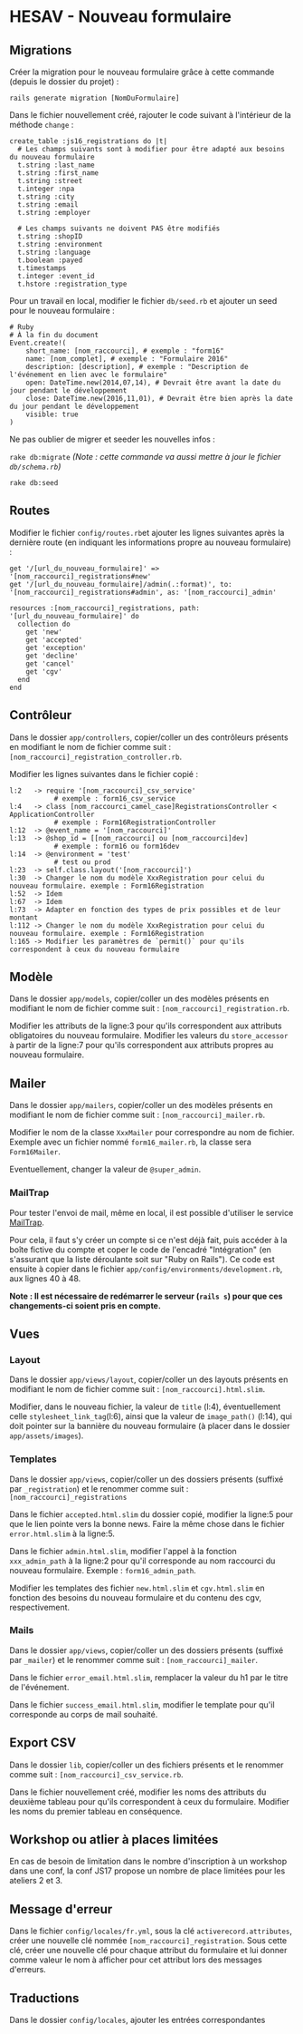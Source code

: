 # HESAV - Nouveau formulaire
## Migrations
Créer la migration pour le nouveau formulaire grâce à cette commande (depuis le dossier du projet) :

`rails generate migration [NomDuFormulaire]`

Dans le fichier nouvellement créé, rajouter le code suivant à l'intérieur de la méthode `change` :

```
create_table :js16_registrations do |t|
  # Les champs suivants sont à modifier pour être adapté aux besoins du nouveau formulaire
  t.string :last_name
  t.string :first_name
  t.string :street
  t.integer :npa
  t.string :city
  t.string :email
  t.string :employer
  
  # Les champs suivants ne doivent PAS être modifiés
  t.string :shopID
  t.string :environment
  t.string :language
  t.boolean :payed
  t.timestamps
  t.integer :event_id
  t.hstore :registration_type
```

Pour un travail en local, modifier le fichier `db/seed.rb` et ajouter un seed pour le nouveau formulaire :

```
# Ruby
# À la fin du document
Event.create!(
	short_name: [nom_raccourci], # exemple : "form16"
    name: [nom_complet], # exemple : "Formulaire 2016"
    description: [description], # exemple : "Description de l'événement en lien avec le formulaire"
    open: DateTime.new(2014,07,14), # Devrait être avant la date du jour pendant le développement
    close: DateTime.new(2016,11,01), # Devrait être bien après la date du jour pendant le développement
    visible: true
)
```
Ne pas oublier de migrer et seeder les nouvelles infos :

`rake db:migrate` _(Note : cette commande va aussi mettre à jour le fichier `db/schema.rb`)_

`rake db:seed`

## Routes
Modifier le fichier `config/routes.rb`et ajouter les lignes suivantes après la dernière route (en indiquant les informations propre au nouveau formulaire) :

```
get '/[url_du_nouveau_formulaire]' => '[nom_raccourci]_registrations#new'
get '/[url_du_nouveau_formulaire]/admin(.:format)', to: '[nom_raccourci]_registrations#admin', as: '[nom_raccourci]_admin'

resources :[nom_raccourci]_registrations, path: '[url_du_nouveau_formulaire]' do
  collection do
    get 'new'
    get 'accepted'
    get 'exception'
    get 'decline'
    get 'cancel'
    get 'cgv'
  end
end
```

## Contrôleur

Dans le dossier `app/controllers`, copier/coller un des contrôleurs présents en modifiant le nom de fichier comme suit : `[nom_raccourci]_registration_controller.rb`.

Modifier les lignes suivantes dans le fichier copié :

```
l:2   -> require '[nom_raccourci]_csv_service'
           # exemple : form16_csv_service
l:4   -> class [nom_raccourci_camel_case]RegistrationsController < ApplicationController
           # exemple : Form16RegistrationController
l:12  -> @event_name = '[nom_raccourci]'
l:13  -> @shop_id = [[nom_raccourci] ou [nom_raccourci]dev]
           # exemple : form16 ou form16dev
l:14  -> @environment = 'test'
           # test ou prod
l:23  -> self.class.layout('[nom_raccourci]')
l:30  -> Changer le nom du modèle XxxRegistration pour celui du nouveau formulaire. exemple : Form16Registration
l:52  -> Idem
l:67  -> Idem
l:73  -> Adapter en fonction des types de prix possibles et de leur montant
l:112 -> Changer le nom du modèle XxxRegistration pour celui du nouveau formulaire. exemple : Form16Registration
l:165 -> Modifier les paramètres de `permit()` pour qu'ils correspondent à ceux du nouveau formulaire
```
## Modèle

Dans le dossier `app/models`, copier/coller un des modèles présents en modifiant le nom de fichier comme suit : `[nom_raccourci]_registration.rb`.

Modifier les attributs de la ligne:3 pour qu'ils correspondent aux attributs obligatoires du nouveau formulaire.
Modifier les valeurs du `store_accessor` à partir de la ligne:7 pour qu'ils correspondent aux attributs propres au nouveau formulaire.

## Mailer

Dans le dossier `app/mailers`, copier/coller un des modèles présents en modifiant le nom de fichier comme suit : `[nom_raccourci]_mailer.rb`.

Modifier le nom de la classe `XxxMailer` pour correspondre au nom de fichier. Exemple avec un fichier nommé `form16_mailer.rb`, la classe sera `Form16Mailer`.

Eventuellement, changer la valeur de `@super_admin`.

### MailTrap

Pour tester l'envoi de mail, même en local, il est possible d'utiliser le service [MailTrap](https://mailtrap.io/).

Pour cela, il faut s'y créer un compte si ce n'est déjà fait, puis accéder à la boîte fictive du compte et coper le code de l'encadré "Intégration" (en s'assurant que la liste déroulante soit sur "Ruby on Rails"). Ce code est ensuite à copier dans le fichier `app/config/environments/development.rb`, aux lignes 40 à 48.

**Note : Il est nécessaire de redémarrer le serveur (`rails s`) pour que ces changements-ci soient pris en compte.**

## Vues

### Layout

Dans le dossier `app/views/layout`, copier/coller un des layouts présents en modifiant le nom de fichier comme suit : `[nom_raccourci].html.slim`.

Modifier, dans le nouveau fichier, la valeur de `title` (l:4), éventuellement celle `stylesheet_link_tag`(l:6), ainsi que la valeur de `image_path()` (l:14), qui doit pointer sur la bannière du nouveau formulaire (à placer dans le dossier `app/assets/images`).

### Templates

Dans le dossier `app/views`, copier/coller un des dossiers présents (suffixé par `_registration`) et le renommer comme suit : `[nom_raccourci]_registrations`

Dans le fichier `accepted.html.slim` du dossier copié, modifier la ligne:5 pour que le lien pointe vers la bonne news. Faire la même chose dans le fichier `error.html.slim` à la ligne:5.

Dans le fichier `admin.html.slim`, modifier l'appel à la fonction `xxx_admin_path` à la ligne:2 pour qu'il corresponde au nom raccourci du nouveau formulaire. Exemple : `form16_admin_path`.

Modifier les templates des fichier `new.html.slim` et `cgv.html.slim` en fonction des besoins du nouveau formulaire et du contenu des cgv, respectivement.

### Mails

Dans le dossier `app/views`, copier/coller un des dossiers présents (suffixé par `_mailer`) et le renommer comme suit : `[nom_raccourci]_mailer`.

Dans le fichier `error_email.html.slim`, remplacer la valeur du h1 par le titre de l'événement.

Dans le fichier `success_email.html.slim`, modifier le template pour qu'il corresponde au corps de mail souhaité.

## Export CSV

Dans le dossier `lib`, copier/coller un des fichiers présents et le renommer comme suit : `[nom_raccourci]_csv_service.rb`.

Dans le fichier nouvellement créé, modifier les noms des attributs du deuxième tableau pour qu'ils correspondent à ceux du formulaire. Modifier les noms du premier tableau en conséquence.

## Workshop ou atlier à places limitées

En cas de besoin de limitation dans le nombre d'inscription à un workshop dans une conf, la conf JS17 propose un nombre de place limitées pour les ateliers 2 et 3. 

## Message d'erreur

Dans le fichier `config/locales/fr.yml`, sous la clé `activerecord.attributes`, créer une nouvelle clé nommée `[nom_raccourci]_registration`. Sous cette clé, créer une nouvelle clé pour chaque attribut du formulaire et lui donner comme valeur le nom à afficher pour cet attribut lors des messages d'erreurs.

## Traductions

Dans le dossier `config/locales`, ajouter les entrées correspondantes